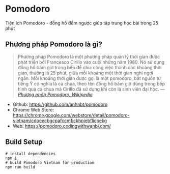 # Pomodoro
Tiện ích Pomodoro - đồng hồ đếm ngược giúp tập trung học bài trong 25 phút

## Phương pháp Pomodoro là gì?

> Phương pháp Pomodoro là một phương pháp quản lý thời gian được phát triển bởi Francesco Cirillo vào cuối những năm 1980. Nó sử dụng đồng hồ bấm giờ trong bếp để chia công việc thành các khoảng thời gian, thường là 25 phút, giữa mỗi khoảng một thời gian nghỉ ngơi ngắn. Mỗi khoảng thời gian được gọi là một pomodoro, bắt nguồn từ tiếng Ý có nghĩa là cà chua, theo tên đồng hồ bấm giờ dùng trong bếp hình quả cà chua mà Cirillo đã sử dụng khi còn là sinh viên đại học.
> &mdash; <cite>
  <a href="https://vi.wikipedia.org/wiki/Ph%C6%B0%C6%A1ng_ph%C3%A1p_Pomodoro" title="Phương pháp Pomodoro">Phương pháp Pomodoro, Wikipedia</a>
</cite>

- Github: https://github.com/anhnbt/pomodoro
- Chrome Web Store: https://chrome.google.com/webstore/detail/pomodoro-vietnam/cdoeecbgcpafccmfjckhpiebflicpekg
- Web: https://pomodoro.codingwithwanbi.com/

## Build Setup

```shell
# install dependencies
npm i
# build Pomodoro Vietnam for production
npm run build